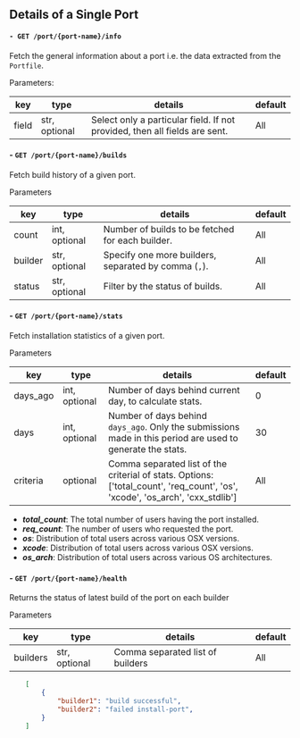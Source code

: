 ## Details of a Single Port

#### `- GET /port/{port-name}/info`

Fetch the general information about a port i.e. the data extracted from the `Portfile`.

Parameters:

| key | type | details | default |
|------|-----|----|----|
| field | str, optional | Select only a particular field. If not provided, then all fields are sent.| All |

#### - `GET /port/{port-name}/builds`

Fetch build history of a given port.

Parameters

| key | type | details | default |
|------|-----|----|----|
| count | int, optional | Number of builds to be fetched for each builder. | All |
| builder | str, optional | Specify one more builders, separated by comma (`,`). | All |
| status | str, optional | Filter by the status of builds. | All |


#### - `GET /port/{port-name}/stats`

Fetch installation statistics of a given port.

Parameters

| key | type | details | default
|------|-----|----|----|
| days_ago | int, optional | Number of days behind current day, to calculate stats. | 0 |
| days | int, optional | Number of days behind `days_ago`. Only the submissions made in this period are used to generate the stats. | 30 |
| criteria | optional | Comma separated list of the criterial of stats. Options: ['total_count', 'req_count', 'os', 'xcode', 'os_arch', 'cxx_stdlib'] | All |
    
- ***total_count***: The total number of users having the port installed.
- ***req_count***: The number of users who requested the port.
- ***os***: Distribution of total users across various OSX versions.
- ***xcode***: Distribution of total users across various OSX versions.
- ***os_arch***: Distribution of total users across various OS architectures.


#### - `GET /port/{port-name}/health`

Returns the status of latest build of the port on each builder

Parameters

| key | type | details | default
|------|-----|----|----|
| builders | str, optional | Comma separated list of builders | All |

```json
    [
        {
            "builder1": "build successful",
            "builder2": "failed install-port",
        }
    ]
```